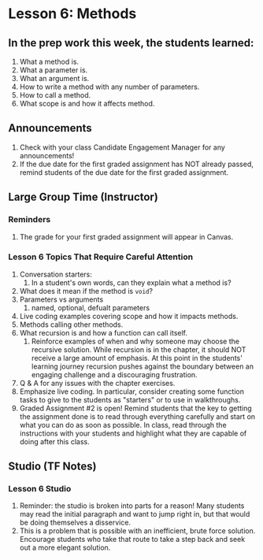 # Lesson 6: Methods

## In the prep work this week, the students learned:
1. What a method is.
1. What a parameter is.
1. What an argument is.
1. How to write a method with any number of parameters.
1. How to call a method.
1. What scope is and how it affects method.

## Announcements
1. Check with your class Candidate Engagement Manager for any announcements!
1. If the due date for the first graded assignment has NOT already passed, remind students of the due date for the first graded assignment.

## Large Group Time (Instructor)
### Reminders
1. The grade for your first graded assignment will appear in Canvas.

### Lesson 6 Topics That Require Careful Attention
1. Conversation starters:
   1. In a student's own words, can they explain what a method is?
1. What does it mean if the method is `void`?
1. Parameters vs arguments
   1. named, optional, defualt parameters
1. Live coding examples covering scope and how it impacts methods.
1. Methods calling other methods.
1. What recursion is and how a function can call itself.
   1. Reinforce examples of when and why someone may choose the recursive solution. While recursion is  in the chapter, it should NOT receive a large amount of emphasis. At this point in the students' learning journey recursion pushes against the boundary between an engaging challenge and a discouraging frustration.
1. Q & A for any issues with the chapter exercises.
1. Emphasize live coding. In particular, consider creating some function tasks to give to the students as "starters" or to use in walkthroughs.
1. Graded Assignment #2 is open! Remind students that the key to getting the assignment done is to read through everything carefully and start on what you can do as soon as possible. In class, read through the instructions with your students and highlight what they are capable of doing after this class.

## Studio (TF Notes)

### Lesson 6 Studio
1. Reminder: the studio is broken into parts for a reason! Many students may read the initial paragraph and want to jump right in, but that would be doing themselves a disservice.
1. This is a problem that is possible with an inefficient, brute force solution. Encourage students who take that route to take a step back and seek out a more elegant solution.